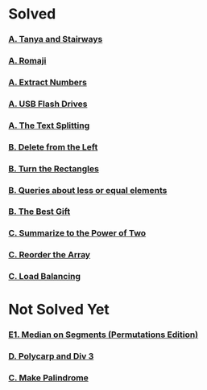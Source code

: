 # Solved

### [A. Tanya and Stairways](http://codeforces.com/contest/1005/problem/A)

### [A. Romaji](http://codeforces.com/contest/1008/problem/A)

### [A. Extract Numbers](https://codeforces.com/contest/600/problem/A)

### [A. USB Flash Drives](http://codeforces.com/contest/609/problem/A)

### [A. The Text Splitting](https://codeforces.com/contest/612/problem/A)

### [B. Delete from the Left](http://codeforces.com/contest/1005/problem/B)

### [B. Turn the Rectangles](http://codeforces.com/contest/1008/problem/B)

### [B. Queries about less or equal elements](http://codeforces.com/contest/600/problem/B)

### [B. The Best Gift](http://codeforces.com/contest/609/problem/B)

### [C. Summarize to the Power of Two](http://codeforces.com/contest/1005/problem/C)

### [C. Reorder the Array](http://codeforces.com/contest/1008/problem/C)

### [C. Load Balancing](https://codeforces.com/contest/609/problem/C)

# Not Solved Yet
### [E1. Median on Segments (Permutations Edition)](http://codeforces.com/contest/1005/problem/E1)
### [D. Polycarp and Div 3](http://codeforces.com/contest/1005/problem/D)
### [C. Make Palindrome](http://codeforces.com/contest/600/problem/C)